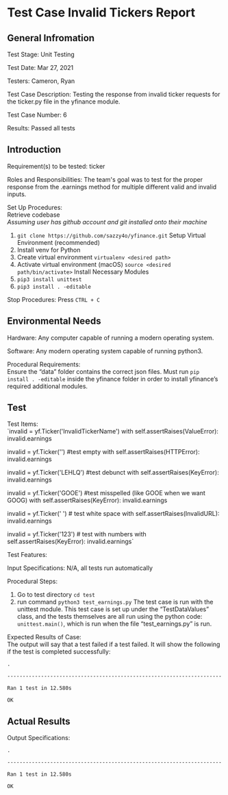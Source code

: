 # Test Case Invalid Tickers Report

## General Infromation
Test Stage: Unit Testing

Test Date: Mar 27, 2021

Testers: Cameron, Ryan

Test Case Description: Testing the response from invalid ticker requests for the ticker.py file in the yfinance module.

Test Case Number: 6

Results: Passed all tests

## Introduction

Requirement(s) to be tested: ticker

Roles and Responsibilities: The team's goal was to test for the proper response from the .earnings method for multiple different valid and invalid inputs.

Set Up Procedures:<br>
Retrieve codebase<br>
*Assuming user has github account and git installed onto their machine*<br>
1. `git clone https://github.com/sazzy4o/yfinance.git`
Setup Virtual Environment (recommended)<br>
3. Install venv for Python
4. Create virtual environment
`virtualenv <desired path>`
4. Activate virtual environment (macOS)
`source <desired path/bin/activate>`
Install Necessary Modules<br>
5. `pip3 install unittest`
6. `pip3 install . -editable`

Stop Procedures: Press `CTRL + C`

## Environmental Needs
Hardware: Any computer capable of running a modern operating system.

Software: Any modern operating system capable of running python3.

Procedural Requirements:<br>
Ensure the “data” folder contains the correct json files. Must run `pip install . -editable` inside the yfinance folder in order to install yfinance’s required additional modules.

## Test
Test Items:<br>
`invalid = yf.Ticker('InvalidTickerName')
with self.assertRaises(ValueError):
    invalid.earnings

invalid = yf.Ticker('') #test empty
with self.assertRaises(HTTPError):
    invalid.earnings

invalid = yf.Ticker('LEHLQ') #test debunct
with self.assertRaises(KeyError):
    invalid.earnings

invalid = yf.Ticker('GOOE') #test misspelled (like GOOE when we want GOOG)
with self.assertRaises(KeyError):
    invalid.earnings

invalid = yf.Ticker(' ') # test white space
with self.assertRaises(InvalidURL):
    invalid.earnings

invalid = yf.Ticker('123') # test with numbers
with self.assertRaises(KeyError):
    invalid.earnings`

Test Features:

Input Specifications: N/A, all tests run automatically

Procedural Steps:<br>
1. Go to test directory `cd test`
2. run command `python3 test_earnings.py`
The test case is run with the unittest module. This test case is set up under the “TestDataValues” class, and the tests themselves are all run using the python code: `unittest.main()`, which is run when the file “test_earnings.py” is run.

Expected Results of Case:<br>
The output will say that a test failed if a test failed. It will show the following if the test is completed successfully:

`.`

`----------------------------------------------------------------------`

`Ran 1 test in 12.580s`

`OK`

## Actual Results
Output Specifications:

`.`

`----------------------------------------------------------------------`

`Ran 1 test in 12.580s`

`OK`

